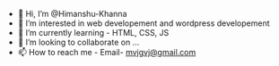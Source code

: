 - 👋 Hi, I’m @Himanshu-Khanna
- 👀 I’m interested in web developement and wordpress developement
- 🌱 I’m currently learning - HTML, CSS, JS
- 💞️ I’m looking to collaborate on ...
- 📫 How to reach me - Email- mvjgvj@gmail.com

<!---
Himanshu-Khanna/Himanshu-Khanna is a ✨ special ✨ repository because its `README.md` (this file) appears on your GitHub profile.
You can click the Preview link to take a look at your changes.
--->
